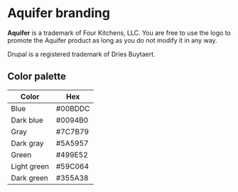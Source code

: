 # Aquifer branding

**Aquifer** is a trademark of Four Kitchens, LLC. You are free to use the logo to promote the Aquifer product as long as you do not modify it in any way.

Drupal is a registered trademark of Dries Buytaert.

## Color palette

Color       | Hex
------------|--------
Blue        | #00BDDC
Dark blue   | #0094B0
Gray        | #7C7B79
Dark gray   | #5A5957
Green       | #499E52
Light green | #59C064
Dark green  | #355A38
